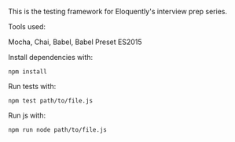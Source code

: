This is the testing framework for Eloquently's interview prep series.

Tools used:

Mocha, Chai, Babel, Babel Preset ES2015

Install dependencies with:

```
npm install
```

Run tests with:

```
npm test path/to/file.js
```

Run js with:

```
npm run node path/to/file.js
```